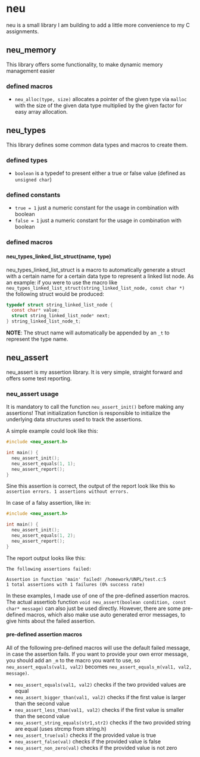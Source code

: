 # neu
neu is a small library I am building to add a little more convenience to my C assignments.

## neu_memory
This library offers some functionality, to make dynamic memory management easier

### defined macros
* ```neu_alloc(type, size)``` allocates a pointer of the given type via ```malloc``` with the size of the given data type multiplied by the given factor for easy array allocation.

## neu_types
This library defines some common data types and macros to create them.

### defined types
* ```boolean``` is a typedef to present either a true or false value (defined as ```unsigned char```)

### defined constants
* ```true = 1``` just a numeric constant for the usage in combination with boolean
* ```false = 1``` just a numeric constant for the usage in combination with boolean

### defined macros

#### neu_types_linked_list_struct(name, type)
neu_types_linked_list_struct is a macro to automatically generate a struct with a certain name for a certain data type to represent a linked list node.
As an example: if you were to use the macro like ```neu_types_linked_list_struct(string_linked_list_node, const char *)``` the following struct would be produced:
```c
typedef struct string_linked_list_node {
  const char* value;
  struct string_linked_list_node* next;
} string_linked_list_node_t;
```
__NOTE__: The struct name will automatically be appended by an ```_t``` to represent the type name.

## neu_assert
neu_assert is my assertion library.
It is very simple, straight forward and offers some test reporting.

### neu_assert usage
It is mandatory to call the function ```neu_assert_init()``` before making any assertions!
That initialization function is responsible to initialize the underlying data structures used to track the assertions.

A simple example could look like this:
```c
#include <neu_assert.h>

int main() {
  neu_assert_init();
  neu_assert_equals(1, 1);
  neu_assert_report();
}
```
Sine this assertion is correct, the output of the report look like this ```No assertion errors. 1 assertions without errors.```

In case of a falsy assertion, like in:
```c
#include <neu_assert.h>

int main() {
  neu_assert_init();
  neu_assert_equals(1, 2);
  neu_assert_report();
}
```
The report output looks like this:
```
The following assertions failed:

Assertion in function 'main' failed! /homework/UNPL/test.c:5
1 total assertions with 1 failures (0% success rate)
```

In these examples, I made use of one of the pre-defined assertion macros.
The actual assertiob function ```void neu_assert(boolean condition, const char* message)``` can also just be used directly.
However, there are some pre-defined macros, which also make use auto generated error messages, to give hints about the failed assertion.
#### pre-defined assertion macros
All of the following pre-defined macros will use the default failed message, in case the assertion fails.
If you want to provide your own error message, you should add an ```_m``` to the macro you want to use, so ```neu_assert_equals(val1, val2)``` becomes ```neu_assert_equals_m(val1, val2, message)```.

* ```neu_assert_equals(val1, val2)``` checks if the two provided values are equal
* ```neu_assert_bigger_than(val1, val2)``` checks if the first value is larger than the second value
* ```neu_assert_less_than(val1, val2)``` checks if the first value is smaller than the second value
* ```neu_assert_string_equals(str1,str2)``` checks if the two provided string are equal (uses strcmp from string.h)
* ```neu_assert_true(val)``` checks if the provided value is true
* ```neu_assert_false(val)``` checks if the provided value is false
* ```neu_assert_non_zero(val)``` checks if the provided value is not zero